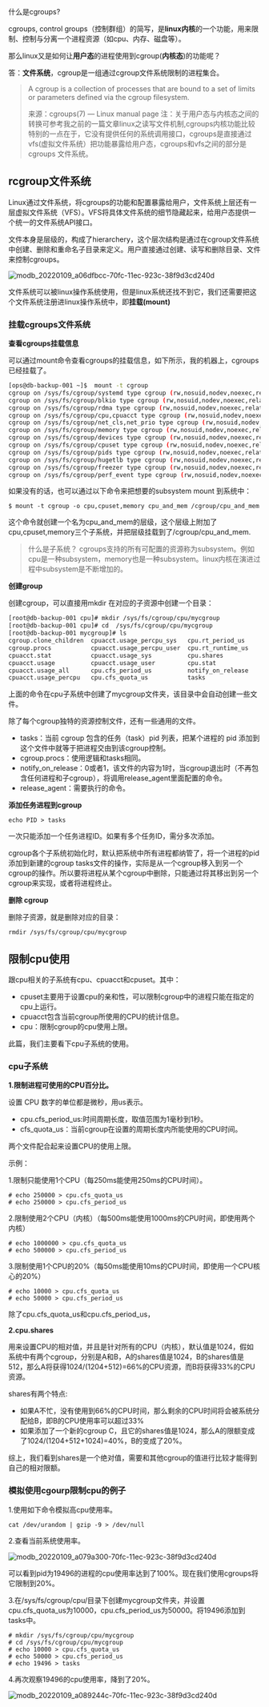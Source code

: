 

什么是cgroups?

cgroups, control groups（控制群组）的简写，是**linux内核**的一个功能，用来限制、控制与分离一个进程资源（如cpu、内存、磁盘等）。

那么linux又是如何让**用户态**的进程使用到cgroup(**内核态**)的功能呢？

答：**文件系统**，cgroup是一组通过cgroup文件系统限制的进程集合。

> A cgroup is a collection of processes that are bound to a set of limits or parameters defined via the cgroup filesystem.
>
> 来源：cgroups(7) — Linux manual page
> 注：关于用户态与内核态之间的转换可参考我之前的一篇文章linux之读写文件机制,cgroups内核功能比较特别的一点在于，它没有提供任何的系统调用接口，cgroups是直接通过vfs(虚拟文件系统）把功能暴露给用户态，cgroups和vfs之间的部分是cgroups 文件系统。

## rcgroup文件系统

Linux通过文件系统，将cgroups的功能和配置暴露给用户，文件系统上层还有一层虚拟文件系统（VFS）。VFS将具体文件系统的细节隐藏起来，给用户态提供一个统一的文件系统API接口。

文件本身是层级的，构成了hierarchery，这个层次结构是通过在cgroup文件系统中创建、删除和重命名子目录来定义。用户直接通过创建、读写和删除目录、文件来控制cgroups。

![modb_20220109_a06dfbcc-70fc-11ec-923c-38f9d3cd240d](net-img-modb_20220109_a06dfbcc-70fc-11ec-923c-38f9d3cd240d-20240724162815-6dma5ym.png)

文件系统可以被linux操作系统使用，但是linux系统还找不到它，我们还需要把这个文件系统注册进linux操作系统中，即**挂载(mount)**

### 挂载cgroups文件系统

**查看cgroups挂载信息**

可以通过mount命令查看cgroups的挂载信息，如下所示，我的机器上，cgroups已经挂载了。

```bash
[ops@db-backup-001 ~]$  mount -t cgroup
cgroup on /sys/fs/cgroup/systemd type cgroup (rw,nosuid,nodev,noexec,relatime,xattr,release_agent=/usr/lib/systemd/systemd-cgroups-agent,name=systemd)
cgroup on /sys/fs/cgroup/blkio type cgroup (rw,nosuid,nodev,noexec,relatime,blkio)
cgroup on /sys/fs/cgroup/rdma type cgroup (rw,nosuid,nodev,noexec,relatime,rdma)
cgroup on /sys/fs/cgroup/cpu,cpuacct type cgroup (rw,nosuid,nodev,noexec,relatime,cpu,cpuacct)
cgroup on /sys/fs/cgroup/net_cls,net_prio type cgroup (rw,nosuid,nodev,noexec,relatime,net_cls,net_prio)
cgroup on /sys/fs/cgroup/memory type cgroup (rw,nosuid,nodev,noexec,relatime,memory)
cgroup on /sys/fs/cgroup/devices type cgroup (rw,nosuid,nodev,noexec,relatime,devices)
cgroup on /sys/fs/cgroup/cpuset type cgroup (rw,nosuid,nodev,noexec,relatime,cpuset)
cgroup on /sys/fs/cgroup/pids type cgroup (rw,nosuid,nodev,noexec,relatime,pids)
cgroup on /sys/fs/cgroup/hugetlb type cgroup (rw,nosuid,nodev,noexec,relatime,hugetlb)
cgroup on /sys/fs/cgroup/freezer type cgroup (rw,nosuid,nodev,noexec,relatime,freezer)
cgroup on /sys/fs/cgroup/perf_event type cgroup (rw,nosuid,nodev,noexec,relatime,perf_event)
```

如果没有的话，也可以通过以下命令来把想要的subsystem mount 到系统中：

```
$ mount -t cgroup -o cpu,cpuset,memory cpu_and_mem /cgroup/cpu_and_mem
```

这个命令就创建一个名为cpu\_and\_mem的层级，这个层级上附加了cpu,cpuset,memory三个子系统，并把层级挂载到了/cgroup/cpu\_and\_mem.

> 什么是子系统？
> cgroups支持的所有可配置的资源称为subsystem。例如cpu是一种subsystem，memory也是一种subsystem。linux内核在演进过程中subsystem是不断增加的。

**创建group**

创建cgroup，可以直接用mkdir 在对应的子资源中创建一个目录：

```bash
[root@db-backup-001 cpu]# mkdir /sys/fs/cgroup/cpu/mycgroup
[root@db-backup-001 cpu]# cd  /sys/fs/cgroup/cpu/mycgroup
[root@db-backup-001 mycgroup]# ls
cgroup.clone_children  cpuacct.usage_percpu_sys   cpu.rt_period_us
cgroup.procs           cpuacct.usage_percpu_user  cpu.rt_runtime_us
cpuacct.stat           cpuacct.usage_sys          cpu.shares
cpuacct.usage          cpuacct.usage_user         cpu.stat
cpuacct.usage_all      cpu.cfs_period_us          notify_on_release
cpuacct.usage_percpu   cpu.cfs_quota_us           tasks
```

上面的命令在cpu子系统中创建了mycgroup文件夹，该目录中会自动创建一些文件。

除了每个cgroup独特的资源控制文件，还有一些通用的文件。

- tasks：当前 cgroup 包含的任务（task）pid 列表，把某个进程的 pid 添加到这个文件中就等于把进程交由到该cgroup控制。
- cgroup.procs：使用逻辑和tasks相同。
- notify\_on\_release：0或者1，该文件的内容为1时，当cgroup退出时（不再包含任何进程和子cgroup），将调用release\_agent里面配置的命令。
- release\_agent：需要执行的命令。

**添加任务进程到cgroup**

```
echo PID > tasks
```

一次只能添加一个任务进程ID。如果有多个任务ID，需分多次添加。

cgroup各个子系统初始化时，默认把系统中所有进程都纳管了，将一个进程的pid添加到新建的cgroup tasks文件的操作，实际是从一个cgroup移入到另一个cgroup的操作。所以要将进程从某个cgroup中删除，只能通过将其移出到另一个cgroup来实现，或者将进程终止。

**删除 cgroup**

删除子资源，就是删除对应的目录：

```
rmdir /sys/fs/cgroup/cpu/mycgroup
```

## 限制cpu使用

跟cpu相关的子系统有cpu、cpuacct和cpuset。其中：

- cpuset主要用于设置cpu的亲和性，可以限制cgroup中的进程只能在指定的cpu上运行。
- cpuacct包含当前cgroup所使用的CPU的统计信息。
- cpu：限制cgroup的cpu使用上限。

此篇，我们主要看下cpu子系统的使用。

### cpu子系统

**1.限制进程可使用的CPU百分比。**

设置 CPU 数字的单位都是微秒，用us表示。

- cpu.cfs\_period\_us:时间周期长度，取值范围为1毫秒到1秒。
- cfs\_quota\_us：当前cgroup在设置的周期长度内所能使用的CPU时间。

两个文件配合起来设置CPU的使用上限。

示例：

1.限制只能使用1个CPU（每250ms能使用250ms的CPU时间）。

```
# echo 250000 > cpu.cfs_quota_us 
# echo 250000 > cpu.cfs_period_us 
```

2.限制使用2个CPU（内核）（每500ms能使用1000ms的CPU时间，即使用两个内核）

```
# echo 1000000 > cpu.cfs_quota_us
# echo 500000 > cpu.cfs_period_us
```

3.限制使用1个CPU的20%（每50ms能使用10ms的CPU时间，即使用一个CPU核心的20%）

```
# echo 10000 > cpu.cfs_quota_us
# echo 50000 > cpu.cfs_period_us
```

除了cpu.cfs\_quota\_us和cpu.cfs\_period\_us，

**2.cpu.shares**

用来设置CPU的相对值，并且是针对所有的CPU（内核），默认值是1024，假如系统中有两个cgroup，分别是A和B，A的shares值是1024，B的shares值是512，那么A将获得1024/(1204+512)=66%的CPU资源，而B将获得33%的CPU资源。

shares有两个特点:

- 如果A不忙，没有使用到66%的CPU时间，那么剩余的CPU时间将会被系统分配给B，即B的CPU使用率可以超过33%
- 如果添加了一个新的cgroup C，且它的shares值是1024，那么A的限额变成了1024/(1204+512+1024)=40%，B的变成了20%。

综上，我们看到shares是一个绝对值，需要和其他cgroup的值进行比较才能得到自己的相对限额。

### 模拟使用cgourp限制cpu的例子

1.使用如下命令模拟高cpu使用率。

```
cat /dev/urandom | gzip -9 > /dev/null
```

2.查看当前系统使用率。

![modb_20220109_a079a300-70fc-11ec-923c-38f9d3cd240d](net-img-modb_20220109_a079a300-70fc-11ec-923c-38f9d3cd240d-20240724162815-xogdrxe.png)​

可以看到pid为19496的进程的cpu使用率达到了100%。现在我们使用cgroups将它限制到20%。

3.在/sys/fs/cgroup/cpu/目录下创建mycgroup文件夹，并设置cpu.cfs\_quota\_us为10000，cpu.cfs\_period\_us为50000。将19496添加到tasks中。

```
# mkdir /sys/fs/cgroup/cpu/mycgroup
# cd /sys/fs/cgroup/cpu/mycgroup
# echo 10000 > cpu.cfs_quota_us
# echo 50000 > cpu.cfs_period_us
# echo 19496 > tasks
```

4.再次观察19496的cpu使用率，降到了20%。

![modb_20220109_a089244c-70fc-11ec-923c-38f9d3cd240d](net-img-modb_20220109_a089244c-70fc-11ec-923c-38f9d3cd240d-20240724162815-ztsd6ku.png)​
